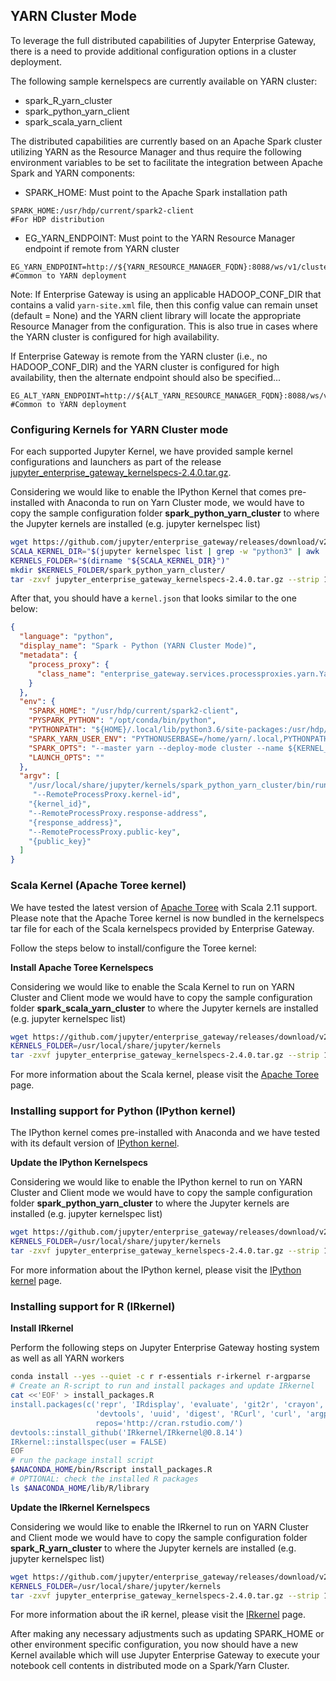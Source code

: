 ## YARN Cluster Mode

To leverage the full distributed capabilities of Jupyter Enterprise Gateway, there is a need to provide additional configuration options in a cluster deployment.

The following sample kernelspecs are currently available on YARN cluster:

+ spark_R_yarn_cluster
+ spark_python_yarn_client
+ spark_scala_yarn_client

The distributed capabilities are currently based on an Apache Spark cluster utilizing YARN as the Resource Manager and thus require the following environment variables to be set to facilitate the integration between Apache Spark and YARN components:

* SPARK_HOME: Must point to the Apache Spark installation path
```
SPARK_HOME:/usr/hdp/current/spark2-client                            #For HDP distribution
```
* EG_YARN_ENDPOINT: Must point to the YARN Resource Manager endpoint if remote from YARN cluster
```
EG_YARN_ENDPOINT=http://${YARN_RESOURCE_MANAGER_FQDN}:8088/ws/v1/cluster #Common to YARN deployment
```
Note: If Enterprise Gateway is using an applicable HADOOP_CONF_DIR that contains a valid `yarn-site.xml` file, then this config value can remain unset (default = None) and the YARN client library will locate the appropriate Resource Manager from the configuration.  This is also true in cases where the YARN cluster is configured for high availability.

If Enterprise Gateway is remote from the YARN cluster (i.e., no HADOOP_CONF_DIR) and the YARN cluster is configured for high availability, then the alternate endpoint should also be specified...

```
EG_ALT_YARN_ENDPOINT=http://${ALT_YARN_RESOURCE_MANAGER_FQDN}:8088/ws/v1/cluster #Common to YARN deployment
```

### Configuring Kernels for YARN Cluster mode

For each supported Jupyter Kernel, we have provided sample kernel configurations and launchers as part of the release [jupyter_enterprise_gateway_kernelspecs-2.4.0.tar.gz](https://github.com/jupyter/enterprise_gateway/releases/download/v2.4.0/jupyter_enterprise_gateway_kernelspecs-2.4.0.tar.gz).

Considering we would like to enable the IPython Kernel that comes pre-installed with Anaconda to run on Yarn Cluster mode, we would have to copy the sample configuration folder **spark_python_yarn_cluster** to where the Jupyter kernels are installed (e.g. jupyter kernelspec list)

``` Bash
wget https://github.com/jupyter/enterprise_gateway/releases/download/v2.4.0/jupyter_enterprise_gateway_kernelspecs-2.4.0.tar.gz
SCALA_KERNEL_DIR="$(jupyter kernelspec list | grep -w "python3" | awk '{print $2}')"
KERNELS_FOLDER="$(dirname "${SCALA_KERNEL_DIR}")"
mkdir $KERNELS_FOLDER/spark_python_yarn_cluster/
tar -zxvf jupyter_enterprise_gateway_kernelspecs-2.4.0.tar.gz --strip 1 --directory $KERNELS_FOLDER/spark_python_yarn_cluster/ spark_python_yarn_cluster/
```
  
After that, you should have a `kernel.json` that looks similar to the one below:

```json
{
  "language": "python",
  "display_name": "Spark - Python (YARN Cluster Mode)",
  "metadata": {
    "process_proxy": {
      "class_name": "enterprise_gateway.services.processproxies.yarn.YarnClusterProcessProxy"
    }
  },
  "env": {
    "SPARK_HOME": "/usr/hdp/current/spark2-client",
    "PYSPARK_PYTHON": "/opt/conda/bin/python",
    "PYTHONPATH": "${HOME}/.local/lib/python3.6/site-packages:/usr/hdp/current/spark2-client/python:/usr/hdp/current/spark2-client/python/lib/py4j-0.10.6-src.zip",
    "SPARK_YARN_USER_ENV": "PYTHONUSERBASE=/home/yarn/.local,PYTHONPATH=${HOME}/.local/lib/python3.6/site-packages:/usr/hdp/current/spark2-client/python:/usr/hdp/current/spark2-client/python/lib/py4j-0.10.6-src.zip,PATH=/opt/conda/bin:$PATH",
    "SPARK_OPTS": "--master yarn --deploy-mode cluster --name ${KERNEL_ID:-ERROR__NO__KERNEL_ID} --conf spark.yarn.submit.waitAppCompletion=false",
    "LAUNCH_OPTS": ""
  },
  "argv": [
    "/usr/local/share/jupyter/kernels/spark_python_yarn_cluster/bin/run.sh",
     "--RemoteProcessProxy.kernel-id",
    "{kernel_id}",
    "--RemoteProcessProxy.response-address",
    "{response_address}",
    "--RemoteProcessProxy.public-key",
    "{public_key}"
  ]
}
```

### Scala Kernel (Apache Toree kernel)

We have tested the latest version of [Apache Toree](https://toree.apache.org/) with Scala 2.11 support.  Please note that the Apache Toree kernel is now bundled in the kernelspecs tar file for each of the Scala kernelspecs provided by Enterprise Gateway.

Follow the steps below to install/configure the Toree kernel:

**Install Apache Toree Kernelspecs**

Considering we would like to enable the Scala Kernel to run on YARN Cluster and Client mode we would have to copy the sample configuration folder **spark_scala_yarn_cluster** to where the Jupyter kernels are installed (e.g. jupyter kernelspec list)

``` Bash
wget https://github.com/jupyter/enterprise_gateway/releases/download/v2.4.0/jupyter_enterprise_gateway_kernelspecs-2.4.0.tar.gz
KERNELS_FOLDER=/usr/local/share/jupyter/kernels
tar -zxvf jupyter_enterprise_gateway_kernelspecs-2.4.0.tar.gz --strip 1 --directory $KERNELS_FOLDER/spark_scala_yarn_cluster/ spark_scala_yarn_cluster/
```

For more information about the Scala kernel, please visit the [Apache Toree](https://toree.apache.org/) page.

### Installing support for Python (IPython kernel)

The IPython kernel comes pre-installed with Anaconda and we have tested with its default version of [IPython kernel](https://ipython.readthedocs.io/en/stable/).

**Update the IPython Kernelspecs**

Considering we would like to enable the IPython kernel to run on YARN Cluster and Client mode we would have to copy the sample configuration folder **spark_python_yarn_cluster** to where the Jupyter kernels are installed (e.g. jupyter kernelspec list)

``` Bash
wget https://github.com/jupyter/enterprise_gateway/releases/download/v2.4.0/jupyter_enterprise_gateway_kernelspecs-2.4.0.tar.gz
KERNELS_FOLDER=/usr/local/share/jupyter/kernels
tar -zxvf jupyter_enterprise_gateway_kernelspecs-2.4.0.tar.gz --strip 1 --directory $KERNELS_FOLDER/spark_python_yarn_cluster/ spark_python_yarn_cluster/
```

For more information about the IPython kernel, please visit the [IPython kernel](https://ipython.readthedocs.io/en/stable/) page.

### Installing support for R (IRkernel)

**Install IRkernel**

Perform the following steps on Jupyter Enterprise Gateway hosting system as well as all YARN workers

```Bash
conda install --yes --quiet -c r r-essentials r-irkernel r-argparse
# Create an R-script to run and install packages and update IRkernel
cat <<'EOF' > install_packages.R
install.packages(c('repr', 'IRdisplay', 'evaluate', 'git2r', 'crayon', 'pbdZMQ',
                   'devtools', 'uuid', 'digest', 'RCurl', 'curl', 'argparse'),
                   repos='http://cran.rstudio.com/')
devtools::install_github('IRkernel/IRkernel@0.8.14')
IRkernel::installspec(user = FALSE)
EOF
# run the package install script
$ANACONDA_HOME/bin/Rscript install_packages.R
# OPTIONAL: check the installed R packages
ls $ANACONDA_HOME/lib/R/library
```

**Update the IRkernel Kernelspecs**

Considering we would like to enable the IRkernel to run on YARN Cluster and Client mode we would have to copy the sample configuration folder **spark_R_yarn_cluster** to where the Jupyter kernels are installed (e.g. jupyter kernelspec list)

``` Bash
wget https://github.com/jupyter/enterprise_gateway/releases/download/v2.4.0/jupyter_enterprise_gateway_kernelspecs-2.4.0.tar.gz
KERNELS_FOLDER=/usr/local/share/jupyter/kernels
tar -zxvf jupyter_enterprise_gateway_kernelspecs-2.4.0.tar.gz --strip 1 --directory $KERNELS_FOLDER/spark_R_yarn_cluster/ spark_R_yarn_cluster/
```

For more information about the iR kernel, please visit the [IRkernel](https://irkernel.github.io/) page.

After making any necessary adjustments such as updating SPARK_HOME or other environment specific configuration, you now should have a new Kernel available which will use Jupyter Enterprise Gateway to execute your notebook cell contents in distributed mode on a Spark/Yarn Cluster.   
